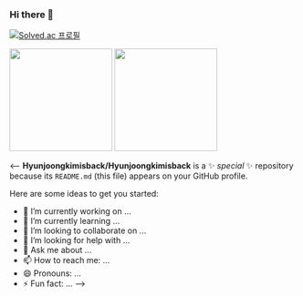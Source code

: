 ### Hi there 👋

[![Solved.ac
프로필](http://mazassumnida.wtf/api/v2/generate_badge?boj=rlagus857)](https://solved.ac/rlagus857)

<p align="left">
<img height="180em" src="https://github-readme-stats-plum-pi.vercel.app/api?username=Hyunjoongkimisback&show_icons=true" />
<img height="180em" src="https://github-readme-stats-plum-pi.vercel.app/api/top-langs/?username=Hyunjoongkimisback&layout=compact&hide=jupyter%20notebook" />
</p>

<--
**Hyunjoongkimisback/Hyunjoongkimisback** is a ✨ _special_ ✨ repository because its `README.md` (this file) appears on your GitHub profile.

Here are some ideas to get you started:

- 🔭 I’m currently working on ...
- 🌱 I’m currently learning ...
- 👯 I’m looking to collaborate on ...
- 🤔 I’m looking for help with ...
- 💬 Ask me about ...
- 📫 How to reach me: ...
- 😄 Pronouns: ...
- ⚡ Fun fact: ...
-->
